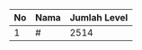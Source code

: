 | No | Nama            | Jumlah Level |
|----|-----------------|--------------|
| 1  | #    |    2514        |
